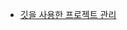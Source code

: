 
-  [깃을 사용한 프로젝트 관리](https://github.com/cheese10yun/github-project-management?tab=readme-ov-file#zenhub-%EC%82%AC%EC%9A%A9%EB%B2%95)



 
